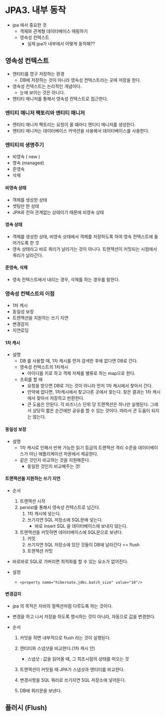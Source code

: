 # JPA3. 내부 동작



- jpa 에서 중요한 것
  - 객체와 관계형 데이터베이스 매핑하기
  - 영속성 컨텍스트
    - 실제 jpa가 내부에서 어떻게 동작해??



## 영속성 컨텍스트

- 엔티티를 영구 저장하는 환경
  - DB에 저장하는 것이 아니라 영속성 컨텍스트라는 곳에 저장을 한다.
- 영속성 컨텍스트는 논리적인 개념이다.
  - 눈에 보이는 것은 아니다.
- 엔티티 매니저를 통해서 영속성 컨텍스트로 접근한다.



### 엔티티 매니저 팩토리와 엔티티 매니저

- 엔티티 매니저 팩토리는 요청이 올 떄마다 엔티티 매니저를 생성한다.
- 엔티티 매니저는 데이터베이스 커넥션을 사용해서 데이터베이스를 사용한다.



### 엔티티의 생명주기

- 비영속 ( new )
- 영속 (managed)
- 준영속
- 삭제



#### 비영속 상태

- 객체를 생성한 상태
- 셋팅만 한 상태
- JPA와 전혀 관계없는 상태이기 때문에 비영속 상태



#### 영속 상태

- 객체를 생성한 상태, 비영속 상태에서 객체를 저장하도록 하여 영속 컨텍스트에 들어가도록 한 것
- 영속 상태라고 바로 쿼리가 날라가는 것이 아니다.
  트랜잭션이 커밋되는 시점에서 쿼리가 날라간다.



#### 준영속, 삭제

- 영속 컨텍스트에서 내리는 경우, 삭제를 하는 경우를 말한다.



### 영속성 컨텍스트의 이점

- 1차 캐시
- 동일성 보장
- 트랜잭션을 지원하는 쓰기 지연
- 변경감지
- 지연로딩



#### 1차 캐시

- 설명
  - DB 를 사용할 때, 1차 캐시를 먼저 검색한 후에 없다면 DB로 간다.
  - 영속성 컨텍스트의 1차캐시
    - 아이디를 키로 하고 객체 자체를 밸류로 하는 map으로 한다.
  - 조회를 할 때
    - 요청을 받으면 DB로 가는 것이 아니라 먼저 1차 캐시에서 찾아서 간다.
    - 만약에 없다면, 1차캐시에서 찾고다른 곳에서 찾는다.
      찾은 결과는 1차 캐시에서 찾아서 저장하고 반환한다.
    - 큰 도움은 안된다. 각 비즈니스 단위 당 트랜잭션은 하나만 실행된다.
      그래서 상당히 짧은 순간에만 공유를 할 수 있는 것이다. 따라서 큰 도움이 되지는 않는다.



#### 동일성 보장

- 설명
  - 1차 캐시로 인해서 반복 가능한 읽기 등급의 트랜잭션 격리 수준을 데이터베이스가 아닌 애플리케이션 차원에서 제공한다.
  - 같은 것인지 비교하는 것을 지원해준다.
    - 동일한 것인지 비교해주는 것!



#### 트랜잭션을 지원하는 쓰기 지연

- 순서

  1. 트랜잭션 시작
  2. persist를 통해서 영속성 컨텍스트로 넘긴다.
     1. 1차 캐시에 넣는다.
     2. 쓰기지연 SQL 저장소에 SQL문에 넣는다.
        - 바로 insert SQL 을 데이터베이스에 보내지 않는다.
  3. 트랜잭션을 커밋하면 데이터베이스에 SQL문으로 보낸다.
     1. 커밋
     2. 쓰기지연 SQL 저장소에 있던 것들이 DB에 날라간다 == flush
     3. 트랜잭션 커밋 

- 바로바로 SQL로 가버리면 최적화를 할 수 있는 요소가 없어진다.

- 설정

  - ```properties
    <property name="hibernate.jdbc.batch_size" value="10"/>
    ```



#### 변경감지

- jpa 의 목적은 자바의 컬렉션처럼 다루도록 하는 것이다.

- 변경을 하고 나서 저장을 하도록 명시하는 것이 아니라, 자동으로 값을 변경한다.

- 순서

  1. 커밋을 하면 내부적으로 flush 라는 것이 실행된다.

  2. 앤티티와 스냅샷을 비교한다.(1차 캐시 안)
     - 스냅샷 : 값을 읽어올 때, 그 최초시점의 상태를 떠오는 것
  3. 트랜잭션이 커밋될 때 JPA가 스냅샷과 엔티티를 비교한다.
  4. 변경사항을 SQL 쿼리로 쓰기지연 SQL 저장소에 넣어둔다.
  5. DB에 쿼리문을 보낸다.



## 플러시 (Flush)

